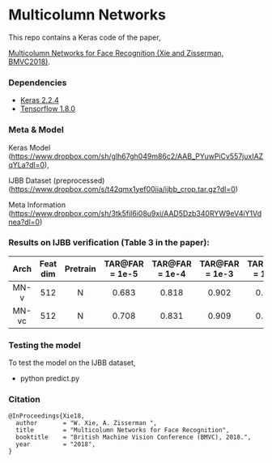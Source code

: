 # Multicolumn Networks

This repo contains a Keras code of the paper,

[Multicolumn Networks for Face Recognition (Xie and Zisserman, BMVC2018)](https://arxiv.org/pdf/1807.09192.pdf).


### Dependencies
- [Keras 2.2.4](https://keras.io/)
- [Tensorflow 1.8.0](https://www.tensorflow.org/)


### Meta & Model

Keras Model (https://www.dropbox.com/sh/glh67gh049m86c2/AAB_PYuwPiCv557juxIAZqYLa?dl=0),

IJBB Dataset (preprocessed) (https://www.dropbox.com/s/t42qmx1yef00iia/ijbb_crop.tar.gz?dl=0)

Meta Information (https://www.dropbox.com/sh/3tk5fjl6i08u9xi/AAD5Dzb340RYW9eV4iY1Vdnea?dl=0)


### Results on IJBB verification (Table 3 in the paper):

| Arch   | Feat dim | Pretrain | TAR@FAR = 1e-5 | TAR@FAR = 1e-4 | TAR@FAR = 1e-3 | TAR@FAR = 1e-2 | TAR@FAR = 1e-1 |
|:-:|:-:|:-:|:-:|:-:|:-:|:-:|:-:|
|   MN-v    | 512 |  N  | 0.683 | 0.818 | 0.902 | 0.955 | 0.984 |
|   MN-vc    | 512 |  N  | 0.708 | 0.831 | 0.909 | 0.958 | 0.985 |


### Testing the model
To test the model on the IJBB dataset, 

- python predict.py 

### Citation
```
@InProceedings{Xie18,
  author       = "W. Xie, A. Zisserman ",
  title        = "Multicolumn Networks for Face Recognition",
  booktitle    = "British Machine Vision Conference (BMVC), 2018.",
  year         = "2018",
}
```


